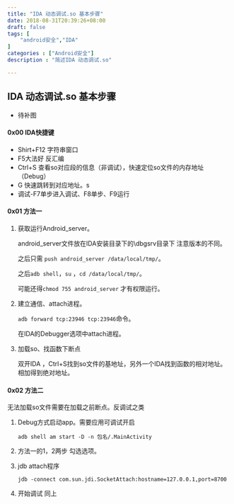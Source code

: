 ```yaml
---
title: "IDA 动态调试.so 基本步骤"
date: 2018-08-31T20:39:26+08:00
draft: false
tags: [
    "android安全","IDA"
]
categories : ["Android安全"]
description : "简述IDA 动态调试.so"

---
```


## IDA 动态调试.so 基本步骤 

- 待补图

#### 0x00 IDA快捷键

- Shirt+F12 字符串窗口
- F5大法好 反汇编
- Ctrl+S  查看so对应段的信息（非调试），快速定位so文件的内存地址（Debug）
- G 快速跳转到对应地址。s
- 调试-F7单步进入调试、F8单步、F9运行

#### 0x01 方法一

1. 获取运行Android_server。

   android_server文件放在IDA安装目录下的\dbgsrv目录下 注意版本的不同。

   之后只需 `push android_server /data/local/tmp/`。

   之后`adb shell`，`su` ，`cd /data/local/tmp/`。

   可能还得`chmod 755 android_server` 才有权限运行。

   

2. 建立通信、attach进程。

   `adb forward tcp:23946 tcp:23946`命令。

   在IDA的Debugger选项中attach进程。

3. 加载so、找函数下断点

   双开IDA ，Ctrl+S找到so文件的基地址，另外一个IDA找到函数的相对地址。相加得到绝对地址。

#### 0x02 方法二 

无法加载so文件需要在加载之前断点。反调试之类

1. Debug方式启动app。需要应用可调试开启

   `adb shell am start -D -n 包名/.MainActivity`

2. 方法一的1，2两步 勾选选项。

3. jdb attach程序

   `jdb -connect com.sun.jdi.SocketAttach:hostname=127.0.0.1,port=8700` 

4. 开始调试 同上

   






